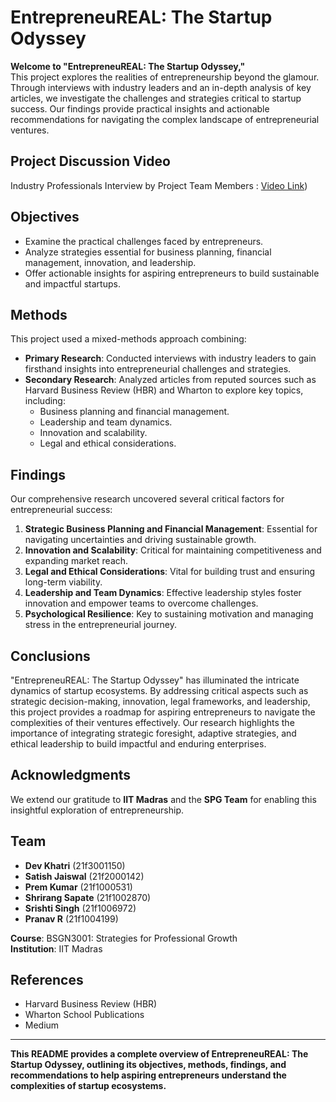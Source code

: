 # EntrepreneuREAL: The Startup Odyssey

**Welcome to "EntrepreneuREAL: The Startup Odyssey,"**  
This project explores the realities of entrepreneurship beyond the glamour. Through interviews with industry leaders and an in-depth analysis of key articles, we investigate the challenges and strategies critical to startup success. Our findings provide practical insights and actionable recommendations for navigating the complex landscape of entrepreneurial ventures.


## Project Discussion Video
Industry Professionals Interview by Project Team Members : [Video Link](https://youtu.be/sN7PkaV70bo))

## Objectives
- Examine the practical challenges faced by entrepreneurs.
- Analyze strategies essential for business planning, financial management, innovation, and leadership.
- Offer actionable insights for aspiring entrepreneurs to build sustainable and impactful startups.

## Methods
This project used a mixed-methods approach combining:
- **Primary Research**: Conducted interviews with industry leaders to gain firsthand insights into entrepreneurial challenges and strategies.
- **Secondary Research**: Analyzed articles from reputed sources such as Harvard Business Review (HBR) and Wharton to explore key topics, including:
  - Business planning and financial management.
  - Leadership and team dynamics.
  - Innovation and scalability.
  - Legal and ethical considerations.

## Findings
Our comprehensive research uncovered several critical factors for entrepreneurial success:
1. **Strategic Business Planning and Financial Management**: Essential for navigating uncertainties and driving sustainable growth.
2. **Innovation and Scalability**: Critical for maintaining competitiveness and expanding market reach.
3. **Legal and Ethical Considerations**: Vital for building trust and ensuring long-term viability.
4. **Leadership and Team Dynamics**: Effective leadership styles foster innovation and empower teams to overcome challenges.
5. **Psychological Resilience**: Key to sustaining motivation and managing stress in the entrepreneurial journey.

## Conclusions
"EntrepreneuREAL: The Startup Odyssey" has illuminated the intricate dynamics of startup ecosystems. By addressing critical aspects such as strategic decision-making, innovation, legal frameworks, and leadership, this project provides a roadmap for aspiring entrepreneurs to navigate the complexities of their ventures effectively. Our research highlights the importance of integrating strategic foresight, adaptive strategies, and ethical leadership to build impactful and enduring enterprises.

## Acknowledgments
We extend our gratitude to **IIT Madras** and the **SPG Team** for enabling this insightful exploration of entrepreneurship.

## Team
- **Dev Khatri** (21f3001150)  
- **Satish Jaiswal** (21f2000142)  
- **Prem Kumar** (21f1000531)  
- **Shrirang Sapate** (21f1002870)  
- **Srishti Singh** (21f1006972)  
- **Pranav R** (21f1004199)

**Course**: BSGN3001: Strategies for Professional Growth  
**Institution**: IIT Madras

## References
- Harvard Business Review (HBR)  
- Wharton School Publications  
- Medium  

---

**This README provides a complete overview of EntrepreneuREAL: The Startup Odyssey, outlining its objectives, methods, findings, and recommendations to help aspiring entrepreneurs understand the complexities of startup ecosystems.**
